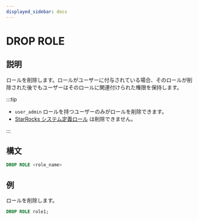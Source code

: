 ```yaml
---
displayed_sidebar: docs
---
```


# DROP ROLE

## 説明

ロールを削除します。ロールがユーザーに付与されている場合、そのロールが削除された後でもユーザーはそのロールに関連付けられた権限を保持します。

:::tip

- `user_admin` ロールを持つユーザーのみがロールを削除できます。
- [StarRocks システム定義ロール](../../../administration/user_privs/privilege_overview.md#system-defined-roles) は削除できません。

:::

## 構文

```sql
DROP ROLE <role_name>
```

## 例

ロールを削除します。

  ```sql
  DROP ROLE role1;
  ```